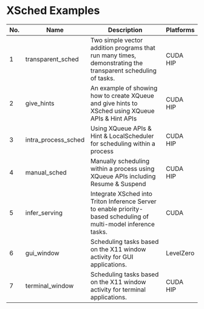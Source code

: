 # XSched Examples

| No. | Name                | Description                                                                                                       | Platforms |
| --- | ------------------- | ----------------------------------------------------------------------------------------------------------------- | --------- |
| 1   | transparent_sched   | Two simple vector addition programs that run many times, demonstrating the transparent scheduling of tasks.       | CUDA HIP  |
| 2   | give_hints          | An example of showing how to create XQueue and give hints to XSched using XQueue APIs & Hint APIs                 | CUDA HIP  |
| 3   | intra_process_sched | Using XQueue APIs & Hint & LocalScheduler for scheduling within a process                                         | CUDA HIP  |
| 4   | manual_sched        | Manually scheduling within a process using XQueue APIs including Resume & Suspend                                 | CUDA HIP  |
| 5   | infer_serving       | Integrate XSched into Triton Inference Server to enable priority-based scheduling of multi-model inference tasks. | CUDA      |
| 6   | gui_window          | Scheduling tasks based on the X11 window activity for GUI applications.                                           | LevelZero |
| 7   | terminal_window     | Scheduling tasks based on the X11 window activity for terminal applications.                                      | CUDA HIP  |
